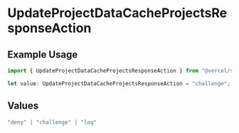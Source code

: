 # UpdateProjectDataCacheProjectsResponseAction

## Example Usage

```typescript
import { UpdateProjectDataCacheProjectsResponseAction } from "@vercel/sdk/models/updateprojectdatacacheop.js";

let value: UpdateProjectDataCacheProjectsResponseAction = "challenge";
```

## Values

```typescript
"deny" | "challenge" | "log"
```
